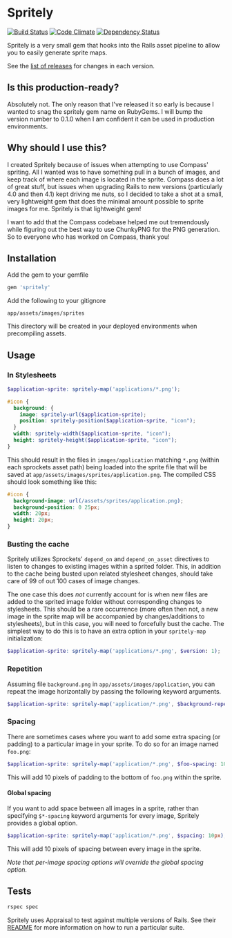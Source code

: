 Spritely
========

[![Build Status](https://travis-ci.org/agrobbin/spritely.svg?branch=master)](https://travis-ci.org/agrobbin/spritely)
[![Code Climate](https://codeclimate.com/github/agrobbin/spritely.png)](https://codeclimate.com/github/agrobbin/spritely)
[![Dependency Status](https://gemnasium.com/agrobbin/spritely.svg)](https://gemnasium.com/agrobbin/spritely)

Spritely is a very small gem that hooks into the Rails asset pipeline to allow you to easily generate sprite maps.

See the [list of releases](https://github.com/agrobbin/spritely/releases) for changes in each version.

## Is this production-ready?

Absolutely not. The only reason that I've released it so early is because I wanted to snag the spritely gem name on RubyGems. I will bump the version number to 0.1.0 when I am confident it can be used in production environments.

## Why should I use this?

I created Spritely because of issues when attempting to use Compass' spriting. All I wanted was to have something pull in a bunch of images, and keep track of where each image is located in the sprite. Compass does a lot of great stuff, but issues when upgrading Rails to new versions (particularly 4.0 and then 4.1) kept driving me nuts, so I decided to take a shot at a small, very lightweight gem that does the minimal amount possible to sprite images for me. Spritely is that lightweight gem!

I want to add that the Compass codebase helped me out tremendously while figuring out the best way to use ChunkyPNG for the PNG generation. So to everyone who has worked on Compass, thank you!

## Installation

Add the gem to your gemfile

```ruby
gem 'spritely'
```

Add the following to your gitignore

```
app/assets/images/sprites
```

This directory will be created in your deployed environments when precompiling assets.

## Usage

### In Stylesheets

```scss
$application-sprite: spritely-map('applications/*.png');

#icon {
  background: {
    image: spritely-url($application-sprite);
    position: spritely-position($application-sprite, "icon");
  }
  width: spritely-width($application-sprite, "icon");
  height: spritely-height($application-sprite, "icon");
}
```

This should result in the files in `images/application` matching `*.png` (within each sprockets asset path) being loaded into the sprite file that will be saved at `app/assets/images/sprites/application.png`. The compiled CSS should look something like this:

```css
#icon {
  background-image: url(/assets/sprites/application.png);
  background-position: 0 25px;
  width: 20px;
  height: 20px;
}
```

### Busting the cache

Spritely utilizes Sprockets' `depend_on` and `depend_on_asset` directives to listen to changes to existing images within a sprited folder. This, in addition to the cache being busted upon related stylesheet changes, should take care of 99 of out 100 cases of image changes.

The one case this does *not* currently account for is when new files are added to the sprited image folder without corresponding changes to stylesheets. This should be a rare occurrence (more often then not, a new image in the sprite map will be accompanied by changes/additions to stylesheets), but in this case, you will need to forcefully bust the cache. The simplest way to do this is to have an extra option in your `spritely-map` initialization:

```scss
$application-sprite: spritely-map('applications/*.png', $version: 1);
```

### Repetition

Assuming file `background.png` in `app/assets/images/application`, you can repeat the image horizontally by passing the following keyword arguments.

```scss
$application-sprite: spritely-map('application/*.png', $background-repeat: true);
```

### Spacing

There are sometimes cases where you want to add some extra spacing (or padding) to a particular image in your sprite. To do so for an image named `foo.png`:

```scss
$application-sprite: spritely-map('application/*.png', $foo-spacing: 10px);
```

This will add 10 pixels of padding to the bottom of `foo.png` within the sprite.

#### Global spacing

If you want to add space between all images in a sprite, rather than specifying `$*-spacing` keyword arguments for every image, Spritely provides a global option.

```scss
$application-sprite: spritely-map('application/*.png', $spacing: 10px);
```

This will add 10 pixels of spacing between every image in the sprite.

*Note that per-image spacing options will override the global spacing option.*

## Tests

```bash
rspec spec
```

Spritely uses Appraisal to test against multiple versions of Rails. See their [README](https://github.com/thoughtbot/appraisal) for more information on how to run a particular suite.
